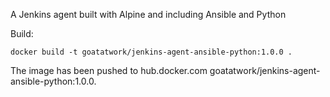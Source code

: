 A Jenkins agent built with Alpine and including Ansible and Python

Build:
```shell
docker build -t goatatwork/jenkins-agent-ansible-python:1.0.0 .
```

The image has been pushed to hub.docker.com  goatatwork/jenkins-agent-ansible-python:1.0.0.
